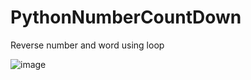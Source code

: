# PythonNumberCountDown
Reverse number and word using loop


![image](https://user-images.githubusercontent.com/97081479/174500313-93b9acb0-554f-42b4-bfab-2eba1f8db00a.png)
